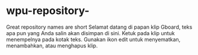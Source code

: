 # wpu-repository-
Great repository names are short 
Selamat datang di papan klip Gboard, teks apa pun yang Anda salin akan disimpan di sini.
Ketuk pada klip untuk menempelnya pada kotak teks.
Gunakan ikon edit untuk menyematkan, menambahkan, atau menghapus klip.
